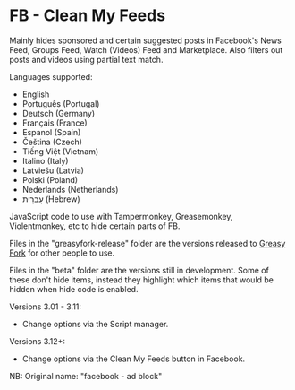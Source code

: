 # FB - Clean My Feeds

Mainly hides sponsored and certain suggested posts in Facebook's News Feed, Groups Feed, Watch (Videos) Feed and Marketplace. Also filters out posts and videos using partial text match.

Languages supported:
- English
- Português (Portugal)
- Deutsch (Germany)
- Français (France)
- Espanol (Spain)
- Čeština (Czech)
- Tiếng Việt (Vietnam)
- Italino (Italy)
- Latviešu (Latvia)
- Polski (Poland)
- Nederlands (Netherlands)
- עִברִית (Hebrew)

JavaScript code to use with Tampermonkey, Greasemonkey, Violentmonkey, etc to hide certain parts of FB.

Files in the "greasyfork-release" folder are the versions released to [Greasy Fork](https://greasyfork.org/en/scripts/431970-facebook-ad-block-v3) for other people to use.

Files in the "beta" folder are the versions still in development. Some of these don't hide items, instead they highlight which items that would be hidden when hide code is enabled.

Versions 3.01 - 3.11: 
- Change options via the Script manager.

Versions 3.12+: 
- Change options via the Clean My Feeds button in Facebook.


NB: Original name: "facebook - ad block"
